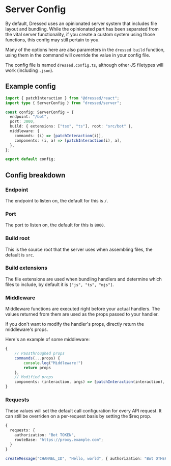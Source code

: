 # Server Config

By default, Dressed uses an opinionated server system that includes file layout and bundling. While the opinionated part has been separated from the vital server functionality, if you create a custom system using those functions, this config may still pertain to you.

Many of the options here are also parameters in the `dressed build` function, using them in the command will override the value in your config file.

The config file is named `dressed.config.ts`, although other JS filetypes will work (including `.json`).

## Example config

```ts title="dressed.config.ts"
import { patchInteraction } from "@dressed/react";
import type { ServerConfig } from "dressed/server";

const config: ServerConfig = {
  endpoint: "/bot",
  port: 3000,
  build: { extensions: ["tsx", "ts"], root: "src/bot" },
  middleware: {
    commands: (i) => [patchInteraction(i)],
    components: (i, a) => [patchInteraction(i), a],
  },
};

export default config;
```

## Config breakdown

### Endpoint

The endpoint to listen on, the default for this is `/`.

### Port

The port to listen on, the default for this is `8000`.

### Build root

This is the source root that the server uses when assembling files, the default is `src`.

### Build extensions

The file extensions are used when bundling handlers and determine which files to include, by default it is `["js", "ts", "mjs"]`.

### Middleware

Middleware functions are executed right before your actual handlers. The values returned from them are used as the props passed to your handler.

If you don't want to modify the handler's props, directly return the middleware's props.

Here's an example of some middleware:

```ts
{
    // Passthroughed props
    commands(...props) {
        console.log("Middleware!")
        return props
    },
    // Modified props
    components: (interaction, args) => [patchInteraction(interaction), args]
}
```

### Requests

These values will set the default call configuration for every API request. It can still be overriden on a per-request basis by setting the $req prop.

```ts
{
  requests: {
    authorization: "Bot TOKEN",
    routeBase: "https://proxy.example.com";
  }
}
```

```ts
createMessage("CHANNEL_ID", "Hello, world", { authorization: "Bot OTHER_TOKEN" });
```
